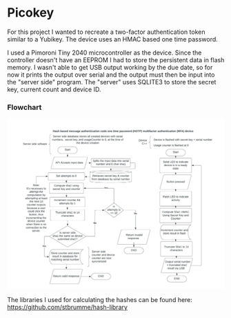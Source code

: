# Picokey

For this project I wanted to recreate a two-factor authentication token similar to a Yubikey.
The device uses an HMAC based one time password. 

I used a Pimoroni Tiny 2040 microcontroller as the device. Since the controller doesn't have
an EEPROM I had to store the persistent data in flash memory. I wasn't able to get USB output
working by the due date, so for now it prints the output over serial and the output must then be
input into the "server side" program. The "server" uses SQLITE3 to store the secret key, current count 
and device ID.

### Flowchart

![flowchart](picokey_flowchart.jpeg)

The libraries I used for calculating the hashes can be found here: https://github.com/stbrumme/hash-library
